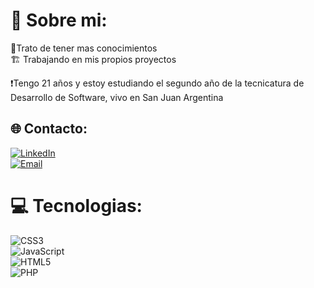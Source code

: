 # 👤 Sobre mi:

🧉Trato de tener mas conocimientos <br>
🏗 Trabajando en mis propios proyectos<br>

❗Tengo 21 años y estoy estudiando el segundo año de la tecnicatura de Desarrollo de Software, vivo en San Juan Argentina

## 🌐 Contacto:
[![LinkedIn](https://img.shields.io/badge/LinkedIn-%230077B5.svg?logo=linkedin&logoColor=white)](https://www.linkedin.com/in/ivo-alaniz-2a766723a/)<br>
[![Email](https://img.shields.io/badge/ivoalaniz671@gmail.com-email_personal-D14836?style=for-the-badge&logo=gmail&logoColor=white&labelColor=101010)](mailto:ivoalaniz671@gmail.com)

# 💻 Tecnologias:
![CSS3](https://img.shields.io/badge/css3-%231572B6.svg?style=for-the-badge&logo=css3&logoColor=white) <br>![JavaScript](https://img.shields.io/badge/javascript-%23323330.svg?style=for-the-badge&logo=javascript&logoColor=%23F7DF1E) <br>![HTML5](https://img.shields.io/badge/html5-%23E34F26.svg?style=for-the-badge&logo=html5&logoColor=white) <br>![PHP](https://www.google.com/imgres?q=logo%20de%20php%20para%20markdown&imgurl=https%3A%2F%2Fpiptocode.github.io%2F_images%2Flogo-php.png&imgrefurl=https%3A%2F%2Fpiptocode.github.io%2Fmanuals%2Flanguages%2Fphp.html&docid=3a7WfZ0dWOLPLM&tbnid=21BU4o8zrFOt0M&vet=12ahUKEwiE7pez8tGGAxUSj5UCHbRMMsIQM3oECBMQAA..i&w=2400&h=1257&hcb=2&ved=2ahUKEwiE7pez8tGGAxUSj5UCHbRMMsIQM3oECBMQAA)

